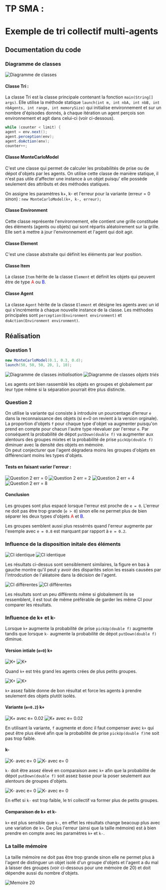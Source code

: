 # TP SMA :
# Exemple de tri collectif multi-agents

## Documentation du code
### Diagramme de classes
![Diagramme de classes](images/class_diagram.png)

#### Classe Tri :
La classe Tri est la classe principale contenant la fonction `main(String[] args)`.
Elle utilise la méthode statique `launch(int m, int nbA, int nbB, int nbAgents, int range, int memorySize)` 
qui initialise environnement et sur un nombre d'épisodes donnés, à chaque itération un agent perçois son environnement 
et agit dans celui-ci (voir ci-dessous).   
```java
while (counter < limit) {
agent = env.next();
agent.perception(env);
agent.doAction(env);
counter++;
```
#### Classe MonteCarloModel
C'est une classe qui permet de calculer les probabilités de prise ou de dépot d'objets par les agents.
On utilise cette classe de manière statique, il n'est pas utile d'affecter une instance à un objet 
puisqu' elle possède seulement des attributs et des méthodes statiques.  

On assigne les paramètres k+, k- et l'erreur pour la variante (erreur = 0 sinon) :  `new MonteCarloModel(k+, k-, erreur);`

#### Classe Environment
Cette classe représente l'environnement, elle contient une grille constituée des éléments (agents ou objets) qui sont 
répartis aléatoirement sur la grille.
Elle sert à mettre à jour l'environnement et l'agent qui doit agir.

#### Classe Element
C'est une classe abstraite qui définit les éléments par leur position.

#### Classe Item
La classe `Item` hérite de la classe `Element` et définit les objets qui peuvent être de type
<span style=color:red>A</span> ou <span style=color:blue>B</span>.

#### Classe Agent
La classe `Agent` hérite de la classe `Element` et désigne les agents avec un id qui s'incrémente à chaque nouvelle
instance de la classe. Les méthodes principales sont `perception(Environment environment)` et 
`doAction(Environment environment)`.

## Réalisation

### Question 1

```java
new MonteCarloModel(0.1, 0.3, 0.d);
launch(50, 50, 50, 20, 1, 10);
```

![Diagramme de classes](images/q1_initb.png) *initialisation*
![Diagramme de classes](images/q1_sortb.png) *objets triés*

Les agents ont bien rassemblé les objets en groupes et globalement par leur type même si la séparation pourrait 
être plus distincte.


### Question 2

On utilise la variante qui consiste à introduire un pourcentage d’erreur `e` dans la reconnaissance des objets 
(si e=0 on revient à la version orginale). La proportion d'objets `f` pour chaque type d'objet va augmenter 
puisqu'on prend en compte pour chacun l'autre type réevaluer par l'erreur `e`. Par conséquent la probabilité 
de dépot `putDown(double f)` va augmenter aux alentours des groupes mixtes et la probabilité de prise 
`pickUp(double f)` diminuer avec la densité des objets en mémoire.  
On peut conjecturer que l'agent dégradera moins les groupes d'objets en différenciant moins les types d'objets.

#### Tests en faisant varier l'erreur :
![Question 2 err = 0](images/q2_e=0.png)
![Question 2 err = 2](images/q2_e=02.png)
![Question 2 err = 4](images/q2_e=04.png)
![Question 2 err = 8](images/q2_e=08.png)

#### Conclusion 
Les groupes sont plus espacé lorsque l'erreur est proche de `e = 0`. L'erreur ne doit pas être trop grande (`e > 0`) 
sinon elle ne permet plus de bien séparer les deux types d'objets 
<span style=color:red>A</span> et <span style=color:blue>B</span>.

Les groupes semblent aussi plus ressérrés quand l'erreur augmente par l'exemple avec 
`e = 0.8` est marquant par rapport à `e = 0.2`.

### Influence de la disposition initale des éléments

![CI identique](images/fluctuation1.png)
![CI identique](images/fluctuation2.png)

Les résultats ci-dessus sont sensiblement similaires, la figure en bas à gauche montre qu'il peut y avoir des disparités 
selon les essais causées par l'introdcution de l'aléatoire dans la décision de l'agent.

![CI différentes](images/diff_CI1.png)
![CI différentes](images/diff_CI2.png)

Les résultats sont un peu différents même si globalement ils se ressemblent, il est tout de même préférable de garder 
les même CI pour comparer les résultats.

### Influence de k+ et k-

Lorsque `k+` augmente la probabilité de prise `pickUp(double f)` augmente tandis que lorsque `k-` augmente 
la probabilité de dépot `putDown(double f)` diminue.

#### Version intiale (`e=0`) k+

![K+](images/k+=09.png)
![K+](images/k+=1.png)

Quand `k+` est très grand les agents crées de plus petits groupes.

![K+](images/k+=005.png)
![K+](images/k+=015.png)

`k+` assez faible donne de bon résultat et force les agents à prendre seulement des objets plutôt isolés.

#### Variante (`e=0.2`) k+

![K+ avec e= 0.02](images/ek+=015.png)
![K+ avec e= 0.02](images/ek+=025.png)

En utilisant la variante, `f` augmente et donc il faut compenser avec `k+` qui peut être plus élevé afin que la 
probabilité de prise `pickUp(double f)`ne soit pas trop faible.

#### k-

![K- avec e= 0](images/k-=055.png)
![K- avec e= 0](images/k-=065.png)

`k-` doit être assez élevé en comparaison avec `k+` afin que la probabilité de dépot `putDown(double f)`
soit assez basse pour la poser seulement aux alentours de groupes d'objets.

![K- avec e= 0](images/k-=005.png)
![K- avec e= 0](images/k-=015.png)

En effet si `k-` est trop faible, le tri collectif va former plus de petits groupes.

#### Comparaison de k+ et k-

`k+` est plus sensible que `k-`, en effet les résultats change beacoup plus avec une variation de `k+`.
De plus l'erreur (ainsi que la taille mémoire) est à bien prendre en compte avec les paramètres `k+` et `k-`.

### La taille mémoire

La taille mémoire ne doit pas être trop grande sinon elle ne permet plus à l'agent de distinguer un objet isolé 
d'un groupe d'objets et l'agent a du mal à laisser des groupes (voir ci-dessous pour une mémoire de 20) et doit 
dépendre aussi du nombre d'objets.

![Memoire 20](images/memory20.png)


